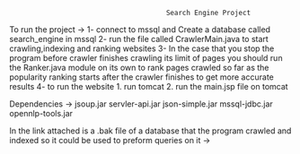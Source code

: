 
                                           Search Engine Project
					   
To run the project -> 1- connect to mssql and Create a database called search_engine in mssql
                      2- run the file called CrawlerMain.java to start crawling,indexing and ranking websites
		      3- In the case that you stop the program before crawler finishes crawling its limit
			 of pages you should run the Ranker.java module on its own to rank pages crawled so far
		         as the popularity ranking starts after the crawler finishes to get more accurate results 
                      4- to run the website 
				1. run tomcat
				2. run the main.jsp file on tomcat 
				
				
Dependencies ->  jsoup.jar
		 servler-api.jar
		 json-simple.jar
		 mssql-jdbc.jar
		 opennlp-tools.jar

In the link attached is a .bak file of a database that the program crawled and indexed so it could be
used to preform queries on it
-> 
